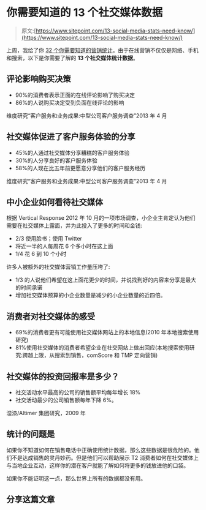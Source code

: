 # 你需要知道的 13 个社交媒体数据

> 原文:[https://www.sitepoint.com/13-social-media-stats-need-know/](https://www.sitepoint.com/13-social-media-stats-need-know/)

上周，我给了你 [32 个你需要知道的营销统计](https://www.sitepoint.com/blog/)。由于在线营销不仅仅是网络、手机和搜索，以下是你需要了解的 **13 个社交媒体统计数据**。

## 评论影响购买决策

*   90%的消费者表示正面的在线评论影响了购买决定
*   86%的人说购买决定受到负面在线评论的影响

维度研究“客户服务和业务成果:中型公司客户服务调查”2013 年 4 月

## 社交媒体促进了客户服务体验的分享

*   45%的人通过社交媒体分享糟糕的客户服务体验
*   30%的人分享良好的客户服务体验
*   58%的人现在比五年前更愿意分享他们的客户服务经历

维度研究“客户服务和业务成果:中型公司客户服务调查”2013 年 4 月

## 中小企业如何看待社交媒体

根据 Vertical Response 2012 年 10 月的一项市场调查，小企业主肯定认为他们需要在社交媒体上露面，并为此投入了更多的时间和金钱:

*   2/3 使用脸书；使用 Twitter
*   将近一半的人每周花 6 个多小时在这上面
*   1/4 花 6 到 10 个小时

许多人被额外的社交媒体营销工作量压垮了:

*   1/3 的人说他们希望在这上面花更少的时间，并说找到好的内容来分享是最大的时间承诺
*   增加社交媒体预算的小企业数量是减少的小企业数量的近四倍。

## 消费者对社交媒体的感受

*   69%的消费者更有可能使用社交媒体网站上的本地信息(2010 年本地搜索使用研究)
*   81%使用社交媒体的消费者希望企业在社交网站上做出回应(本地搜索使用研究:跨越上限，从搜索到销售，comScore 和 TMP 定向营销)

## 社交媒体的投资回报率是多少？

*   社交活动水平最高的公司的销售额平均每年增长 18%
*   社交活动最少的公司销售额每年下降 6%。

湿漆/Altimer 集团研究，2009 年

## 统计的问题是

如果你不知道如何在销售电话中正确使用统计数据，那么这些数据是很危险的。他们不是达成销售的灵丹妙药。但是他们可以帮助展示 T2 消费者如何在社交媒体上与当地企业互动，这样你的潜在客户就能了解如何将更多的钱放进他的口袋。

如果你不能证明这一点，那么世界上所有的数据都没有用。

## 分享这篇文章